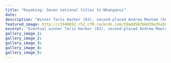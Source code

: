 ```yaml
---
title: "Kayaking: Seven national titles to Whanganui"
date: 
description: "Winner Taris Harker (83), second-placed Andrew Mowlem (56) & bronze medallist Whanganui paddler & former WHS student Toby Brooke in fierce comp throughout the national open men's 10km."
featured_image: http://c1940652.r52.cf0.rackcdn.com/59add587b8d39a35a50005f8/Toby-Brooke-10km-rotorua-chron-23-Aug.jpg
excerpt: "Eventual winner Taris Harker (83), second-placed Andrew Mowlem (56) and bronze medallist Whanganui paddler and former WHS student Toby Brooke in fierce competition throughout the national open men's 10km championship."
gallery_image_1: 
gallery_image_2: 
gallery_image_3: 
gallery_image_4: 
gallery_image_5: 
---
```

